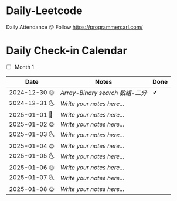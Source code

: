 # Daily-Leetcode
Daily Attendance 😜
Follow https://programmercarl.com/

# Daily Check-in Calendar
- [ ] Month 1

| Date       | Notes                           | Done |
|------------|---------------------------------|------|
| 2024-12-30 🌞 | _Array-Binary search 数组-二分_     | ✔   |
| 2024-12-31 🌜 | _Write your notes here..._     |     |
| 2025-01-01 🎉| _Write your notes here..._     |     |
| 2025-01-02 🌞 | _Write your notes here..._     |     |
| 2025-01-03 🌜 | _Write your notes here..._     |     |
| 2025-01-04 🌞 | _Write your notes here..._     |     |
| 2025-01-05 🌜 | _Write your notes here..._     |     |
| 2025-01-06 🌞 | _Write your notes here..._     |     |
| 2025-01-07 🌜 | _Write your notes here..._     |     |
| 2025-01-08 🌞 | _Write your notes here..._     |     |

<!-- Continue adding more rows for additional days as needed -->
